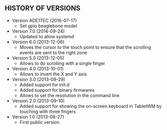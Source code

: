 ## HISTORY OF VERSIONS ##

* Version ADE1TEC (2016-07-17)
   * Set gpio beaglebone model
* Version 7.0 (2014-09-24)
    * Updated to allow systemd
* Version 6.0 (2013-12-06)
   * Moves the cursor to the touch point to ensure that the scrolling events are sent to the right zone
* Version 5.0 (2013-12-05)
   * Allows to do scrolling with a single finger
* Version 4.0 (2013-10-01)
   * Allows to invert the X and Y axis
* Version 3.0 (2013-09-29)
   * Added support for init.d
   * Added support for binary firmwares
   * Allows to set the resolution in the command line
* Version 2.0 (2013-09-10)
   * Added support for showing the on-screen keyboard in TabletWM by touching with three fingers
* Version 1.0 (2013-08-27)
   * First public version
